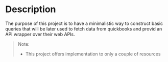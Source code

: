 
# Description

The purpose of this project is to have a minimalistic way to construct basic queries that will be later used to fetch
data from quickbooks and provid an API wrapper over their web APIs.

> Note: 
> 
> * This project offers implementation to only a couple of resources
